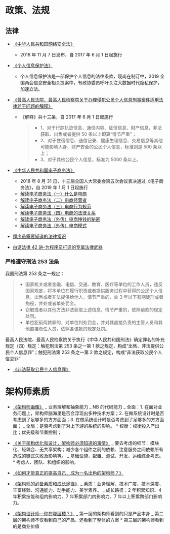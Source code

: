 # 政策、法规

## 法律

- [《中华人民共和国网络安全法》](https://baike.baidu.com/item/%E4%B8%AD%E5%8D%8E%E4%BA%BA%E6%B0%91%E5%85%B1%E5%92%8C%E5%9B%BD%E7%BD%91%E7%BB%9C%E5%AE%89%E5%85%A8%E6%B3%95/16843044)

  - 2016 年 11 月 7 日发布，自 2017 年 6 月 1 日起施行

- [《个人信息保护法》](https://baike.baidu.com/item/个人信息保护法/8343360)

  - 个人信息保护法是一部保护个人信息的法律条款，现尚在制订中，2019 全国两会信息安全相关提案中，有政协委员呼吁关注大数据时代隐私保护，加速立法。

- [《最高人民法院、最高人民检察院关于办理侵犯公民个人信息刑事案件适用法律若干问题的解释》](https://baike.baidu.com/item/最高人民法院、最高人民检察院关于办理侵犯公民个人信息刑事案件适用法律若干问题的解释/20497481)

  - 《解释》共十三条，自 2017 年 6 月 1 日起施行
    > - 1、对于行踪轨迹信息、通信内容、征信信息、财产信息，非法获取、出售或者提供 50 条以上即算“情节严重”；
    > - 2、对于住宿信息、通信记录、健康生理信息、交易信息等其他可能影响人身、财产安全的公民个人信息，标准则是 500 条以上；
    > - 3、对于其他公民个人信息，标准为 5000 条以上。

- [《中华人民共和国电子商务法》](https://baike.baidu.com/item/中华人民共和国电子商务法/16467544)

  - 2018 年 8 月 31 日，十三届全国人大常委会第五次会议表决通过《电子商务法》，自 2019 年 1 月 1 日起施行
  - [解读电子商务法（一）什么是电商](https://v.youku.com/v_show/id_XNDAzNjAyNDM0MA==.html)
  - [解读电子商务法（二）电商经营者](https://v.youku.com/v_show/id_XNDA1OTc0OTQ5Mg==.html)
  - [解读电子商务法（三）电商行为规范](https://v.youku.com/v_show/id_XNDA4NzIyNjI4MA==.html)
  - [解读电子商务法（四）电商的法律关系](https://v.qq.com/x/page/e08443fc1cr.html)
  - [解读电子商务法（外传）电商挣钱的秘密](https://v.youku.com/v_show/id_XNDA4MTQ2Nzk4NA==.html)
  - [解读电子商务法（外传）电商模式](https://v.qq.com/x/page/j0844twjwr5.html)

- [程序员需要知道的法律常识](https://blog.csdn.net/a331685690/article/details/79917772)
- [白话法律 42 讲-为程序员打造的专属法律武器](https://time.geekbang.org/column/132)

### 严格遵守刑法 253 法条

我国刑法第 253 条之一规定：

> - 国家机关或者金融、电信、交通、教育、医疗等单位的工作人员，违反国家规定，将本单位在履行职责或者提供服务过程中获得的公民个人信息，出售或者非法提供给他人，情节严重的，处 3 年以下有期徒刑或者拘役，并处或者单处罚金。
> - 窃取或者以其他方法非法获取上述信息，情节严重的，依照前款的规定处罚。
> - 单位犯前两款罪的，对单位判处罚金，并对其直接负责的主管人员和其他直接责任人员，依照各该款的规定处罚。

最高人民法院、最高人民检察院关于执行《中华人民共和国刑法》确定罪名的补充规定（四）规定：触犯刑法第 253 条之一第 1 款之规定，构成“出售、非法提供公民个人信息罪”；触犯刑法第 253 条之一第 2 款之规定，构成“非法获取公民个人信息罪”

- [《非法获取公民个人信息罪》](https://baike.baidu.com/item/%E9%9D%9E%E6%B3%95%E8%8E%B7%E5%8F%96%E5%85%AC%E6%B0%91%E4%B8%AA%E4%BA%BA%E4%BF%A1%E6%81%AF%E7%BD%AA)

# 架构师素质

- [《架构师画像》](http://hellojava.info/?p=430)
  _ 业务理解和抽象能力
  _ NB 的代码能力
  _ 全面：1. 在面对业务问题上，架构师脑海里是否会浮现出多种技术方案；2. 在做系统设计时是否考虑到了足够多的方方面面；3. 在做系统设计时是否考虑到了足够多的方方面面；
  _ 全局：是否考虑到了对上下游的系统的影响。 \* 权衡：权衡投入产出比；优先级和节奏控制；

- [《关于架构优化和设计，架构师必须知道的事情》](http://www.infoq.com/cn/articles/architecture-optimization-and-design-the-architect-must-know)
  _ 要去考虑的细节：模块化、轻耦合、无共享架构；减少各个组件之前的依赖、注意服务之间依赖所有造成的链式失败及影响等。
  _ 基础设施、配置、测试、开发、运维综合考虑。 \* 考虑人、团队、和组织的影响。

- [《如何才能真正的提高自己，成为一名出色的架构师？》](https://www.zhihu.com/question/19841397)

- [《架构师的必备素质和成长途径》](https://blog.csdn.net/sanbingyutuoniao123/article/details/54144129)
  _ 素质：业务理解、技术广度、技术深度、丰富经验、沟通能力、动手能力、美学素养。
  _ 成长路径：2 年积累知识、4 年积累技能和组内影响力、7 年积累部门内影响力、7 年以上积累跨部门影响力。

- [《架构设计师—你在哪层楼？》](http://blog.51cto.com/frankfan/1248401)
  _ 第一层的架构师看到的只是产品本身
  _ 第二层的架构师不仅看到自己的产品，还看到了整体的方案 \* 第三层的架构师看到的是商业价值
